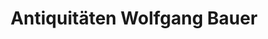 ---
title: "Antiquitäten Wolfgang Bauer"
url: /bad-aussee/antiquitaeten-wolfgang-bauer/
shop: Antiquitäten
---